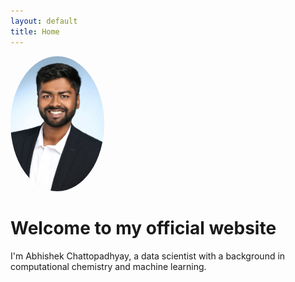```yaml
---
layout: default
title: Home
---
```


<img src="/data/formal-photo-1-canva.jpg" alt="Profile Picture" width="150" style="border-radius: 50%;">

# Welcome to my official website

I'm Abhishek Chattopadhyay, a data scientist with a background in computational chemistry and machine learning.
